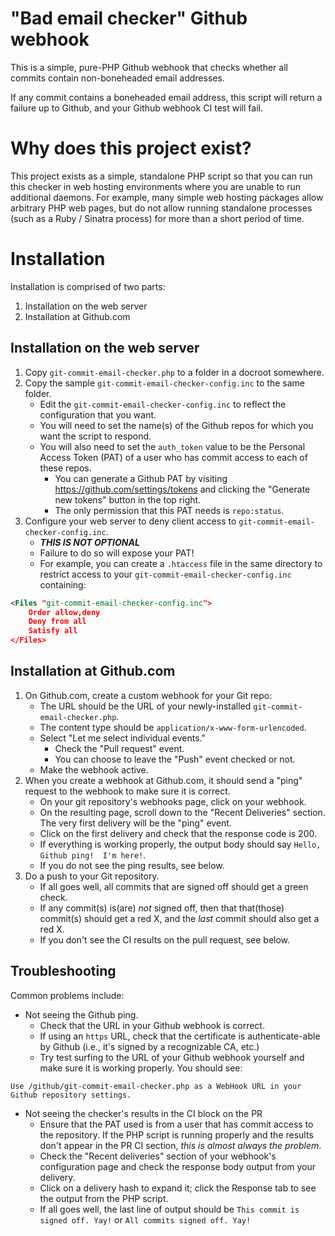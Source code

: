 



# "Bad email checker" Github webhook

This is a simple, pure-PHP Github webhook that checks whether all
commits contain non-boneheaded email addresses.

If any commit contains a boneheaded email address, this script will
return a failure up to Github, and your Github webhook CI test will
fail.

# Why does this project exist?

This project exists as a simple, standalone PHP script so that you can
run this checker in web hosting environments where you are unable to
run additional daemons.  For example, many simple web hosting packages
allow arbitrary PHP web pages, but do not allow running standalone
processes (such as a Ruby / Sinatra process) for more than a short
period of time.

# Installation

Installation is comprised of two parts:

1. Installation on the web server
1. Installation at Github.com

## Installation on the web server

1. Copy `git-commit-email-checker.php` to a folder in a docroot
   somewhere.
1. Copy the sample `git-commit-email-checker-config.inc` to the same
   folder.
   * Edit the `git-commit-email-checker-config.inc` to reflect the
     configuration that you want.
   * You will need to set the name(s) of the Github repos for which
     you want the script to respond.
   * You will also need to set the `auth_token` value to be the
     Personal Access Token (PAT) of a user who has commit access to
     each of these repos.
     * You can generate a Github PAT by visiting
       https://github.com/settings/tokens and clicking the "Generate
       new tokens" button in the top right.
     * The only permission that this PAT needs is `repo:status`.
1. Configure your web server to deny client access to
   `git-commit-email-checker-config.inc`.
   * ***THIS IS NOT OPTIONAL***
   * Failure to do so will expose your PAT!
   * For example, you can create a `.htaccess` file in the same
     directory to restrict access to your
     `git-commit-email-checker-config.inc` containing:
```xml
<Files "git-commit-email-checker-config.inc">
    Order allow,deny
    Deny from all
    Satisfy all
</Files>
```

## Installation at Github.com

1. On Github.com, create a custom webhook for your Git repo:
   * The URL should be the URL of your newly-installed `git-commit-email-checker.php`.
   * The content type should be `application/x-www-form-urlencoded`.
   * Select "Let me select individual events."
     * Check the "Pull request" event.
     * You can choose to leave the "Push" event checked or not.
   * Make the webhook active.
1. When you create a webhook at Github.com, it should send a "ping" request to the webhook to make sure it is correct.
   * On your git repository's webhooks page, click on your webhook.
   * On the resulting page, scroll down to the "Recent Deliveries" section.  The very first delivery will be the "ping" event.
   * Click on the first delivery and check that the response code is 200.
   * If everything is working properly, the output body should say
     `Hello, Github ping!  I'm here!`.
   * If you do not see the ping results, see below.
1. Do a push to your Git repository.
   * If all goes well, all commits that are signed off should get a
     green check.
   * If any commit(s) is(are) *not* signed off, then that that(those)
     commit(s) should get a red X, and the *last* commit should also
     get a red X.
   * If you don't see the CI results on the pull request, see below.

## Troubleshooting

Common problems include:

* Not seeing the Github ping.
  * Check that the URL in your Github webhook is correct.
  * If using an `https` URL, check that the certificate is
    authenticate-able by Github (i.e., it's signed by a recognizable
    CA, etc.)
  * Try test surfing to the URL of your Github webhook yourself and
    make sure it is working properly.  You should see:
```
Use /github/git-commit-email-checker.php as a WebHook URL in your Github repository settings.
````

* Not seeing the checker's results in the CI block on the PR
  * Ensure that the PAT used is from a user that has commit access to
    the repository.  If the PHP script is running properly and the
    results don't appear in the PR CI section, *this is almost always
    the problem*.
  * Check the "Recent deliveries" section of your webhook's
    configuration page and check the response body output from your
    delivery.
  * Click on a delivery hash to expand it; click the Response tab to
    see the output from the PHP script.
  * If all goes well, the last line of output should be `This commit
    is signed off. Yay!` or `All commits signed off. Yay!`
 
 
 
 
 
